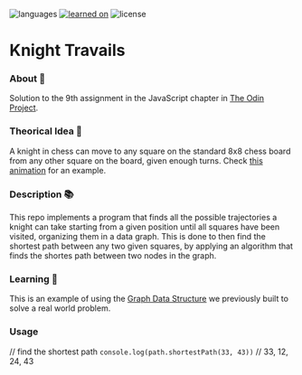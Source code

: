 ![languages](https://img.shields.io/badge/languages-ts-blue)
[![learned on](https://img.shields.io/badge/learned_on-the_odin_project-d19900)](https://www.theodinproject.com/lessons/javascript-knights-travails)
![license](https://img.shields.io/badge/license-MIT-green)

# Knight Travails

### About 📖

Solution to the 9th assignment in the JavaScript chapter in [The Odin Project](https://www.theodinproject.com/lessons/javascript-knights-travails).

### Theorical Idea 🐴

A knight in chess can move to any square on the standard 8x8 chess board from any other square on the board, given enough turns. Check [this animation](https://cdn.statically.io/gh/TheOdinProject/curriculum/284f0cdc998be7e4751e29e8458323ad5d320303/ruby_programming/computer_science/project_knights_travails/imgs/00.png) for an example.

### Description 📚

This repo implements a program that finds all the possible trajectories a knight can take starting from a given position until all squares have been visited, organizing them in a data graph.
This is done to then find the shortest path between any two given squares, by applying an algorithm that finds the shortes path between two nodes in the graph.

### Learning 🌱

This is an example of using the [Graph Data Structure](https://github.com/nightrunner4/graph-data-structure) we previously built to solve a real world problem.

### Usage

// find the shortest path
`console.log(path.shortestPath(33, 43))` // 33, 12, 24, 43
